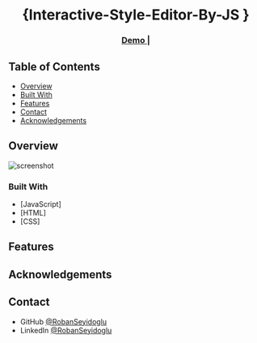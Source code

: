 <!-- Please update value in the {}  -->

<h1 align="center">{Interactive-Style-Editor-By-JS }</h1>



<div align="center">
  <h3>
    <a href="https://robanseyidoglu.github.io/Interactive-Style-Editor-By-JS/" target="_blank">
      Demo
    </a>
    <span> | </span>
   
 
  </h3>
</div>

<!-- TABLE OF CONTENTS -->

## Table of Contents

- [Overview](#overview)
- [Built With](#built-with)
- [Features](#features)
- [Contact](#contact)
- [Acknowledgements](#acknowledgements)

<!-- OVERVIEW -->

## Overview

![screenshot](https://github.com/RobanSeyidoglu/Interactive-Style-Editor-By-JS/assets/123882030/895a4cfd-d3aa-4b23-862d-ed6153d817c6)


### Built With

<!-- This section should list any major frameworks that you built your project using. Here are a few examples.-->

- [JavaScript]
- [HTML]
- [CSS]


## Features

## Acknowledgements

## Contact

- GitHub [@RobanSeyidoglu](https://github.com/RobanSeyidoglu)
- LinkedIn [@RobanSeyidoglu](https://www.linkedin.com/in/roban-seyidoglu/)
